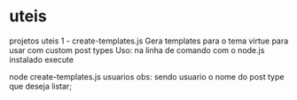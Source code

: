 # uteis
projetos uteis
1 - create-templates.js
Gera templates para o tema virtue para usar com custom post types
Uso: na linha de comando com o node.js instalado execute

node create-templates.js usuarios
obs: sendo usuario o nome do post type que deseja listar;
